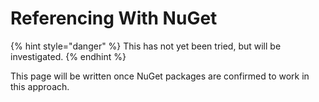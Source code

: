# Referencing With NuGet



{% hint style="danger" %}
This has not yet been tried, but will be investigated.
{% endhint %}

This page will be written once NuGet packages are confirmed to work in this approach.
